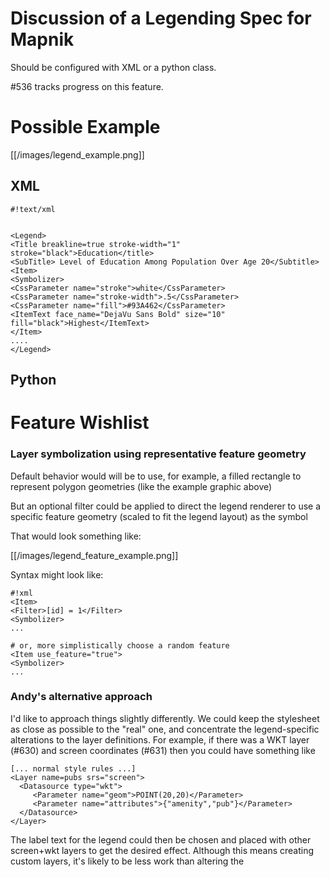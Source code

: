 <!-- Name: Legending -->
<!-- Version: 10 -->
<!-- Last-Modified: 2011/10/10 02:01:25 -->
<!-- Author: Petr Dlouhy -->

# Discussion of a Legending Spec for Mapnik
Should be configured with XML or a python class.

#536 tracks progress on this feature.

# Possible Example
[[/images/legend_example.png]]

## XML


    #!text/xml
    
    
    <Legend>
    <Title breakline=true stroke-width="1" stroke="black">Education</title>
    <SubTitle> Level of Education Among Population Over Age 20</Subtitle>
    <Item>
    <Symbolizer>
    <CssParameter name="stroke">white</CssParameter>
    <CssParameter name="stroke-width">.5</CssParameter>
    <CssParameter name="fill">#93A462</CssParameter>
    <ItemText face_name="DejaVu Sans Bold" size="10" fill="black">Highest</ItemText>
    </Item>
    ....
    </Legend>
## Python


# Feature Wishlist

### Layer symbolization using representative feature geometry

Default behavior would will be to use, for example, a filled rectangle to represent polygon geometries (like the example graphic above)

But an optional filter could be applied to direct the legend renderer to use a specific feature geometry (scaled to fit the legend layout) as the symbol

That would look something like:

[[/images/legend_feature_example.png]]

Syntax might look like:


    #!xml
    <Item>
    <Filter>[id] = 1</Filter>
    <Symbolizer>
    ...
    
    # or, more simplistically choose a random feature
    <Item use_feature="true">
    <Symbolizer>
    ...
    

### Andy's alternative approach

I'd like to approach things slightly differently. We could keep the stylesheet as close as possible to the "real" one, and concentrate the legend-specific alterations to the layer definitions. For example, if there was a WKT layer (#630) and screen coordinates (#631) then you could have something like


    [... normal style rules ...]
    <Layer name=pubs srs="screen">
      <Datasource type="wkt">
         <Parameter name="geom">POINT(20,20)</Parameter>
         <Parameter name="attributes">{"amenity","pub"}</Parameter>
      </Datasource>
    </Layer>
The label text for the legend could then be chosen and placed with other screen+wkt layers to get the desired effect. Although this means creating custom layers, it's likely to be less work than altering the <style> sections of a large map definition.

# See also
Lars Ahlzen has written a Python script for TopOSM which creates HTML snippets with images from a Mapnik style file: http://wiki.openstreetmap.org/wiki/TopOSM/Details#Map_legend